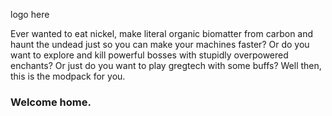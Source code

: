 

logo here

Ever wanted to eat nickel, make literal organic biomatter from carbon and haunt the undead just so you can make your machines faster? Or do you want to explore and kill powerful bosses with stupidly overpowered enchants? Or just do you want to play gregtech with some buffs? Well then, this is the modpack for you.

### Welcome home.
